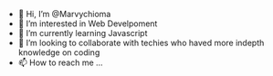 - 👋 Hi, I’m @Marvychioma
- 👀 I’m interested in Web Develpoment
- 🌱 I’m currently learning Javascript
- 💞️ I’m looking to collaborate with techies who haved more indepth knowledge on coding
- 📫 How to reach me ...

<!---
Marvychioma/Marvychioma is a ✨ special ✨ repository because its `README.md` (this file) appears on your GitHub profile.
You can click the Preview link to take a look at your changes.
--->
